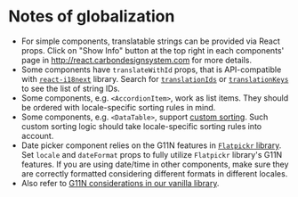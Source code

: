 # Notes of globalization

- For simple components, translatable strings can be provided via React props.
  Click on "Show Info" button at the top right in each components' page in
  http://react.carbondesignsystem.com for more details.
- Some components have `translateWithId` props, that is API-compatible with
  [`react-i18next`](https://github.com/i18next/react-i18next) library. Search
  for
  [`translationIds`](https://github.com/IBM/carbon-components-react/search?q=translationIds&unscoped_q=translationIds)
  or
  [`translationKeys`](https://github.com/IBM/carbon-components-react/search?q=translationKeys&unscoped_q=translationKeys)
  to see the list of string IDs.
- Some components, e.g. `<AccordionItem>`, work as list items. They should be
  ordered with locale-specific sorting rules in mind.
- Some components, e.g. `<DataTable>`, support
  [custom sorting](../src/components/DataTable/README.md#custom-sorting). Such
  custom sorting logic should take locale-specific sorting rules into account.
- Date picker component relies on the G11N features in
  [`Flatpickr` library](https://chmln.github.io/flatpickr/). Set `locale` and
  `dateFormat` props to fully utilize `Flatpickr` library's G11N features. If
  you are using date/time in other components, make sure they are correctly
  formatted considering different formats in different locales.
- Also refer to
  [G11N considerations in our vanilla library](https://github.com/IBM/carbon-components/tree/master/docs/g11n.md).
